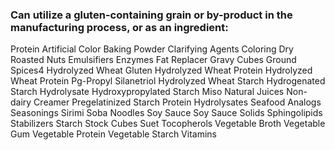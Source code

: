 ### Can utilize a gluten-containing grain or by-product in the manufacturing process, or as an ingredient:
Protein
Artificial Color
Baking Powder
Clarifying Agents
Coloring
Dry Roasted Nuts
Emulsifiers
Enzymes
Fat Replacer
Gravy Cubes
Ground Spices4
Hydrolyzed Wheat Gluten
Hydrolyzed Wheat Protein
Hydrolyzed Wheat Protein Pg-Propyl Silanetriol
Hydrolyzed Wheat Starch
Hydrogenated Starch Hydrolysate
Hydroxypropylated Starch
Miso
Natural Juices
Non-dairy Creamer
Pregelatinized Starch
Protein Hydrolysates
Seafood Analogs
Seasonings
Sirimi
Soba Noodles
Soy Sauce
Soy Sauce Solids
Sphingolipids
Stabilizers
Starch
Stock Cubes
Suet
Tocopherols
Vegetable Broth
Vegetable Gum
Vegetable Protein
Vegetable Starch
Vitamins
